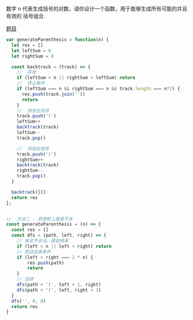数字 n 代表生成括号的对数，请你设计一个函数，用于能够生成所有可能的并且 有效的 括号组合. 

[题目](https://leetcode.cn/problems/generate-parentheses/solutions/426794/gua-hao-sheng-cheng-by-user7746o/)

```js
var generateParenthesis = function(n) {
  let res = []
  let leftSum = 0
  let rightSum = 0

  const backtrack = (track) => {
    //  剪枝
    if (leftSum > n || rightSum > leftSum) return
    //  终止条件
    if (leftSum === n && rightSum === n && track.length === n*2) {
      res.push(track.join(''))
      return
    }
    //  添加左括号
    track.push('(')
    leftSum++
    backtrack(track)
    leftSum--
    track.pop()

    //  添加右括号
    track.push(')')
    rightSum++
    backtrack(track)
    rightSum--
    track.pop()
  }

  backtrack([])
  return res
};


//  方法二 - 思想和上面差不多
const generateParenthesis = (n) => {
  const res = []
  const dfs = (path, left, right) => {
    // 肯定不合法，提前结束
    if (left > n || left < right) return
    // 到达结束条件
    if (left + right === 2 * n) {
        res.push(path)
        return
    }
    // 选择
    dfs(path + '(', left + 1, right)
    dfs(path + ')', left, right + 1)
  }
  dfs('', 0, 0)
  return res
}
```

